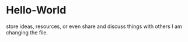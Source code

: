 # Hello-World
store ideas, resources, or even share and discuss things with others
I am changing the file.
